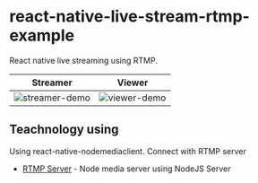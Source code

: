 # react-native-live-stream-rtmp-example

React native live streaming using RTMP.

|                                   Streamer                                   |                                   Viewer                                   |
| :--------------------------------------------------------------------------: | :------------------------------------------------------------------------: |
| ![streamer-demo](https://media.giphy.com/media/pOPBRUMN6oQo6D0Pm3/giphy.gif) | ![viewer-demo](https://media.giphy.com/media/2xDzufTCpkL6OzoJ0a/giphy.gif) |

## Teachnology using

Using react-native-nodemediaclient. Connect with RTMP server

- [RTMP Server](https://github.com/sieuhuflit/live-tream-rtmp-server) - Node media server using NodeJS
  Server
